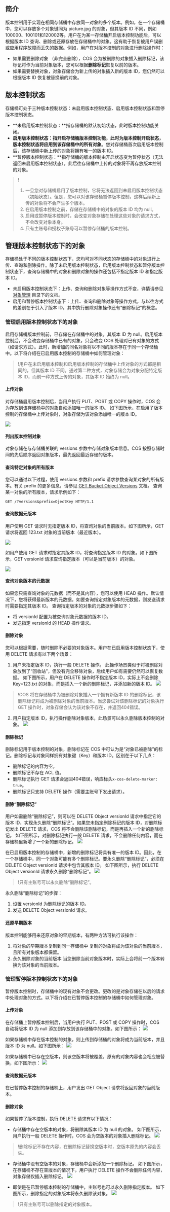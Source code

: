 ## 简介
版本控制用于实现在相同存储桶中存放同一对象的多个版本。例如，在一个存储桶中，您可以存放多个对象键同为 picture.jpg 的对象，但其版本 ID 不同，例如100000、100101和120002等。用户在为某一存储桶开启版本控制功能后，可以根据版本 ID 查询、删除或还原存放在存储桶中的对象。这有助于恢复被用户误删或应用程序故障而丢失的数据。例如，用户在对版本控制的对象进行删除操作时：

- 如果需要删除对象 （非完全删除），COS 会为被删除的对象插入删除标记，该标记将作为当前对象版本，您可以根据**删除标记**恢复以前的版本。
- 如果需要替换对象，对象存储会为新上传的对象插入新的版本 ID，您仍然可以根据版本 ID 恢复被替换前的对象。

## 版本控制状态
存储桶可处于三种版本控制状态：未启用版本控制状态、启用版本控制状态和暂停版本控制状态。
- **未启用版本控制状态：**指存储桶的默认初始状态，此时版本控制功能关闭。
- **启用版本控制状态：**指开启存储桶版本控制功能，此时为版本控制开启状态，版本控制状态将应用到该存储桶中的**所有对象**。您对存储桶首次启用版本控制后，该存储桶中新上传的对象将拥有唯一的版本 ID。
- **暂停版本控制状态：**指存储桶的版本控制由开启状态变为暂停状态（无法返回未启用版本控制状态），此后往存储桶中上传的对象将不再存放版本控制的对象。

>!
>1. 一旦您对存储桶启用了版本控制，它将无法返回到未启用版本控制状态（初始状态）。但是，您可以对该存储桶暂停版本控制，这样后续新上传的对象将不会产生多个版本。
>2. 在启用版本控制之前，存储在存储桶中的对象的版本 ID 均为 null。
>3. 启用或暂停版本控制时，会改变对象存储在处理这些对象的请求方式，不会改变对象本身。
>4. 只有主账号和授权子账号可以暂停存储桶的版本控制。

## 管理版本控制状态下的对象

存储桶处于不同的版本控制状态下，您均可对不同状态的存储桶中的对象进行上传、查询和删除操作。除了未启用版本控制状态，启用版本控制状态和暂停版本控制状态下，查询存储桶中的对象和删除对象的操作还包括不指定版本 ID 和指定版本 ID。

- 未启用版本控制状态下：上传、查询和删除对象等操作方式不变，详情请参见 [对象管理](https://cloud.tencent.com/document/product/436/13321) 目录下的文档。
- 启用和暂停版本控制状态下：上传、查询和删除对象等操作方式，与以往方式的差别在于引入了版本 ID。其中执行删除对象操作还有“删除标记”的概念。


### 管理启用版本控制状态下的对象
启用存储桶版本控制前，已存储在存储桶中的对象，其版本 ID 为 null。启用版本控制后，不会改变存储桶中已有的对象，只会改变 COS 处理对已有对象的方式（如请求方式）。此时，新增加的同名对象将以不同的版本存在于同一个存储桶中。以下将介绍在已启用版本控制的存储桶中如何管理对象：

>!用户在未启用版本控制和启用版本控制的存储桶中上传对象的方式都是相同的，但其版本 ID 不同。通过第二种方式，对象存储会为对象分配特定版本 ID，而前一种方式上传的对象，其版本 ID 始终为 null。

#### 上传对象

对存储桶启用版本控制后，当用户执行 PUT、POST 或 COPY 操作时，COS 会为存放到该存储桶中的对象自动添加唯一的版本 ID。
如下图所示，在启用了版本控制的存储桶中上传对象时，对象存储为该对象添加唯一的版本 ID。

![](https://main.qcloudimg.com/raw/960e513c5cc95caf81c29ea7c8ebb5b8.png)

#### 列出版本控制对象

对象存储在与存储桶关联的 versions 参数中存储对象版本信息。COS 按照存储时间的先后顺序返回对象版本，最先返回最近存储的版本。

#### 查询特定对象的所有版本

您可以通过以下过程，使用 versions 参数和 prefix 请求参数查询某对象的所有版本。有关 prefix 的更多信息，请参见 [GET Bucket Object Versions](https://cloud.tencent.com/document/product/436/35521) 文档。
查询某一对象的所有版本，请求示例如下：

```
GET /?versions&prefix=OjectKey HTTP/1.1
```

#### 查询数据元版本

用户使用 GET 请求时无指定版本 ID，将查询对象的当前版本。如下图所示，GET 请求将返回 123.txt 对象的当前版本（最近版本）。

![](https://main.qcloudimg.com/raw/375ad2944ab9fd93fb0922c9848f66c1.png)

如用户使用 GET 请求时指定其版本 ID，将查询指定版本 ID 的对象。如下图所示，GET versionId 请求查询指定版本（可以是当前版本）的对象。

![](https://main.qcloudimg.com/raw/1a6fb6adbe2320ff3b69a2ca50d41a6c.png)


#### 查询对象版本的元数据
如果您只需查询对象的元数据（而不是其内容），您可以使用 HEAD 操作。默认情况下，您将获得最新版本的元数据。如要查询指定对象版本的元数据，则发送请求时需要指定其版本 ID。
查询指定版本的对象的元数据步骤如下：
- 将 versionId 配置为被查询对象元数据的版本 ID。
- 发送指定 versionId 的 HEAD 操作请求。

#### 删除对象
您可以根据需要，随时删除不必要的对象版本。用户在已启用版本控制状态下，使用 DELETE 请求有以下两个场景：
1. 用户未指定版本 ID，执行一般 DELETE 操作。
此操作场景类似于将被删除对象放到了“回收站”，但没有完全移除对象，后续用户如有需要仍然可以恢复数据。
如下图所示，用户在 DELETE 操作时不指定版本 ID，实际上不会删除 Key=123.txt 的对象，而是插入一个新的删除标记，并添加新的版本 ID。
![](https://main.qcloudimg.com/raw/71628c83c377584a0045a399f37d3aa4.png)
>!COS 将在存储桶中为被删除对象插入一个拥有新版本 ID 的删除标记，该删除标记将成为被删除对象的当前版本。当您尝试对该删除标记的对象执行 GET 操作时，对象存储会认为该对象不存在，并返回404错误。

2. 用户指定版本 ID，执行操作删除对象版本，此场景可以永久删除版本控制的对象。
![](https://main.qcloudimg.com/raw/7edd4dcc932f0afbee61a9acb2e6e948.png)

#### 删除标记
删除标记用于版本控制的对象，删除标记在 COS 中可认为是“对象已被删除”的标记。删除标记与对象同样拥有对象键（Key）和版本 ID。区别在于以下几点：
- 删除标记的内容为空。
- 删除标记不存在 ACL 值。
- 删除标记执行 GET 请求会返回404错误，响应标头`x-cos-delete-marker: true`。
- 删除标记只支持 DELETE 操作（需要主账号下发出请求）。

#### 删除“删除标记”
用户如需删除“删除标记”，则可以在 DELETE Object versionId 请求中指定它的版本 ID，实现永久删除“删除标记”。如果您未指定删除标记的版本 ID，对删除标记发出 DELETE 请求，COS 将不会删除该删除标记，而是再插入一个新的删除标记。
如下图所示，对删除标记执行一般 DELETE 请求，不会删除任何内容，而在存储桶里新增了一个新的删除标记。
![](https://main.qcloudimg.com/raw/3df4d8e412e8e8ad5365464501491554.png)

在已启用版本控制的存储桶中，新增的删除标记将具有唯一的版本 ID。因此，在一个存储桶中，同一个对象可能有多个删除标记。要永久删除“删除标记”，必须在 DELETE Object versionId 请求中包含其版本 ID。
如下图所示，执行 DELETE Object versionId 请求永久删除“删除标记”。
![](https://main.qcloudimg.com/raw/090263da37eb56817e21d6f13b116ebe.png)

>!只有主账号可以永久删除“删除标记”。

永久删除“删除标记”的步骤：
1. 设置 versionId 为删除标记的版本 ID。
2. 发送 DELETE Object versionId 请求。

#### 还原早期版本
版本控制能够用来还原对象的早期版本，有两种方法可执行该操作：
1. 将对象的早期版本复制到同一存储桶中
复制的对象将成为该对象的当前版本，且所有对象版本都保留。
2. 永久删除对象的当前版本
当您删除当前对象版本时，实际上会将前一个版本转换为该对象的当前版本。


### 管理暂停版本控制状态下的对象
暂停版本控制时，存储桶中的现有对象不会更改。更改的是对象存储在以后的请求中处理对象的方式。以下将介绍在已暂停版本控制的存储桶中如何管理对象。


#### 上传对象

在存储桶上暂停版本控制后，当用户执行 PUT、POST 或 COPY 操作时，COS 自动将版本 ID 为 null 添加到存放到该存储桶中的对象。如下图所示：
![](https://main.qcloudimg.com/raw/d54464a301c2e3fb882dac0ab48bbe2a.png)

如果存储桶中存在版本控制的对象，则上传到存储桶的对象将成为当前版本，并且版本 ID 为 null。如下图所示：
![](https://main.qcloudimg.com/raw/112935abc0a47a4e80b9b38c096b59d1.png)

如果存储桶中已存在空版本，则该空版本将被覆盖，原有的对象内容也会相应被替换，如下图所示：
![](https://main.qcloudimg.com/raw/3c03cbb7d7249edeeb5f306447970de9.png)

#### 查询数据元版本
在已暂停版本控制的存储桶上，用户发出 GET Object 请求将返回对象的当前版本。

#### 删除对象
如果暂停了版本控制，执行 DELETE 请求有以下情况：
- 存储桶中存在空版本的对象，将删除其版本 ID 为 null 的对象。
如下图所示，用户执行一般 DELETE 操作时，COS 会为空版本的对象插入删除标记。
![](https://main.qcloudimg.com/raw/0be8e3683ba1b24cee559fdc94d4e548.png)
>!删除标记不存在内容，在删除标记替换空版本时，空版本原先的内容会丢失。

- 存储桶中没有空版本的对象，存储桶中会新添加一个删除标记。
如下图所示，在存储桶不存在空版本的情况下，用户执行 DELETE 操作不会删除任何内容，对象存储仅插入删除标记。
![](https://main.qcloudimg.com/raw/03051debe6fd7d9f3a15a3d9403e0356.png)

- 即使是在已暂停版本控制的存储桶中，主账号也可以永久删除指定版本。
如下图所示，删除指定的对象版本将永久删除该对象。
![](https://main.qcloudimg.com/raw/b690a7576475cb96b14df44a097bab3c.png)

>!只有主账号可以删除指定的对象版本。
